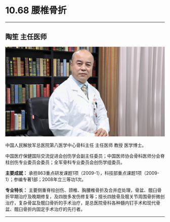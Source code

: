 # 10.68 腰椎骨折

---

## 陶笙 主任医师

![1682056019177](image/c10_068/1682056019177.png)

中国人民解放军总医院第八医学中心骨科主任 主任医师 教授 医学博士。

中国医疗保健国际交流促进会创伤学会副主任委员；中国医师协会骨科医师分会脊柱创伤专业委员会委员；全军骨科专业委员会创伤学组委员。


**主要成就：** 承担863重点研发课题1项（2009-1），科技部重点课题1项（2009-1）；参编专著1部；2008年立三等功1次。


**专业特长：** 主要侧重脊柱创伤、颈椎、胸腰椎骨折及合并症处理，骨盆、髋臼骨折早期治疗及晚期修复，及四肢多发伤修复等；擅长四肢骨及髋关节周围骨折微创治疗，复杂骨盆及髋臼骨折的手术治疗，是总医院骨科各种髓内钉手术和现代骨盆、髋臼骨折内固定手术治疗的先行者。

---
